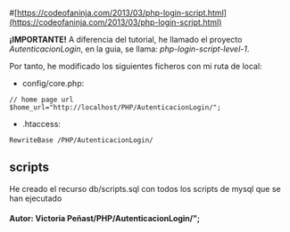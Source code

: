 #[https://codeofaninja.com/2013/03/php-login-script.html](https://codeofaninja.com/2013/03/php-login-script.html)                                                                                  

**¡IMPORTANTE!** A diferencia del tutorial, he llamado el proyecto *AutenticacionLogin*, en la guia, se llama: *php-login-script-level-1*.                                                         

Por tanto, he modificado los siguientes ficheros con mi ruta de local:
                               
* config/core.php:                                             
~~~
// home page url
$home_url="http://localhost/PHP/AutenticacionLogin/";                                                                                                                                                               
~~~                                                                                                                                                                                                
                                                                                                                                                                                                   
* .htaccess:
~~~
RewriteBase /PHP/AutenticacionLogin/
~~~

## scripts
He creado el recurso db/scripts.sql con todos los scripts de mysql que se han ejecutado

#### Autor: Victoria Peñast/PHP/AutenticacionLogin/";